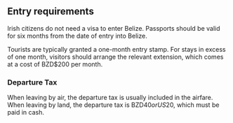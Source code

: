 ## Entry requirements

Irish citizens do not need a visa to enter Belize. Passports should be valid for six months from the date of entry into Belize.

Tourists are typically granted a one-month entry stamp. For stays in excess of one month, visitors should arrange the relevant extension, which comes at a cost of BZD$200 per month.

### **Departure Tax**

When leaving by air, the departure tax is usually included in the airfare. When leaving by land, the departure tax is BZD$40 or US$20, which must be paid in cash.